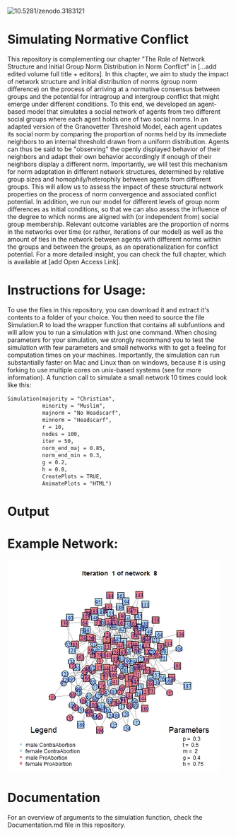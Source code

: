 ![10.5281/zenodo.3183121](https://zenodo.org/badge/DOI/10.5281/zenodo.3183121.svg)

# Simulating Normative Conflict

This repository is complementing our chapter "The Role of Network Structure and Initial Group Norm Distribution in Norm Conflict" in [...add edited volume full title + editors]. In this chapter, we aim to study the impact of network structure and initial distribution of norms (group norm difference) on the process of arriving at a normative consensus between groups and the potential for intragroup and intergroup conflict that might emerge under different conditions. To this end, we developed an agent-based model that simulates a social network of agents from two different social groups where each agent holds one of two social norms. In an adapted version of the Granovetter Threshold Model, each agent updates its social norm by comparing the proportion of norms held by its immediate neighbors to an internal threshold drawn from a uniform distribution. Agents can thus be said to be "observing" the openly displayed behavior of their neighbors and adapt their own behavior accordingly if enough of their neighbors display a different norm. Importantly, we will test this mechanism for norm adaptation in different network structures, determined by relative group sizes and homophily/heterophily between agents from different groups. This will allow us to assess the impact of these structural network properties on the process of norm convergence and associated conflict potential. In addition, we run our model for different levels of group norm differences as initial conditions, so that we can also assess the influence of the degree to which norms are aligned with (or independent from) social group membership. Relevant outcome variables are the proportion of norms in the networks over time (or rather, iterations of our model) as well as the amount of ties in the network between agents with different norms within the groups and between the groups, as an operationalization for conflict potential. For a more detailed insight, you can check the full chapter, which is available at [add Open Access Link].

# Instructions for Usage:
To use the files in this repository, you can download it and extract it's contents to a folder of your choice. You then need to source the file Simulation.R to load the wrapper function that contains all subfuntions and will allow you to run a simulation with just one command. When chosing parameters for your simulation, we strongly recommand you to test the simulation with few parameters and small networks with to get a feeling for computation times on your machines. Importantly, the simulation can run substantially faster on Mac and Linux than on windows, because it is using forking to use multiple cores on unix-based systems (see for more information). A function call to simulate a small network 10 times could look like this:

```
Simulation(majority = "Christian",  
           minority = "Muslim",  
           majnorm = "No Headscarf",  
           minnorm = "Headscarf",  
           r = 10,  
           nodes = 100,  
           iter = 50,  
           norm_end_maj = 0.85,  
           norm_end_min = 0.3,  
           g = 0.2,  
           h = 0.8,  
           CreatePlots = TRUE,  
           AnimatePlots = "HTML")
```

# Output

# Example Network:

![](ExampleNetwork.gif)

# Documentation

For an overview of arguments to the simulation function, check the Documentation.md file in this repository.


